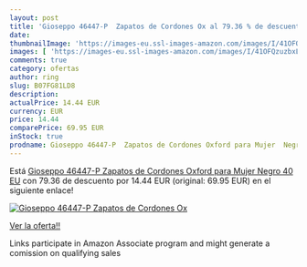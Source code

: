```yaml
---
layout: post
title: 'Gioseppo 46447-P  Zapatos de Cordones Ox al 79.36 % de descuento'
date: 
thumbnailImage: 'https://images-eu.ssl-images-amazon.com/images/I/41OFQzuzbxL._SL200_.jpg'
images: [ 'https://images-eu.ssl-images-amazon.com/images/I/41OFQzuzbxL._SL200_.jpg' ]
comments: true
category: ofertas
author: ring
slug: B07FG81LD8
description:
actualPrice: 14.44 EUR
currency: EUR
price: 14.44
comparePrice: 69.95 EUR
inStock: true
prodname: Gioseppo 46447-P  Zapatos de Cordones Oxford para Mujer  Negro  40 EU
---
```


Está [Gioseppo 46447-P  Zapatos de Cordones Oxford para Mujer  Negro  40 EU](https://www.amazon.es/dp/B07FG81LD8/?tag=tolees-21) con 79.36 de descuento por 14.44 EUR (original: 69.95 EUR) en el siguiente enlace!

[![Gioseppo 46447-P  Zapatos de Cordones Ox](https://images-eu.ssl-images-amazon.com/images/I/41OFQzuzbxL._SL200_.jpg)](https://www.amazon.es/dp/B07FG81LD8/?tag=tolees-21)

[Ver la oferta!!](https://www.amazon.es/dp/B07FG81LD8/?tag=tolees-21)

Links participate in Amazon Associate program and might generate a comission on qualifying sales


